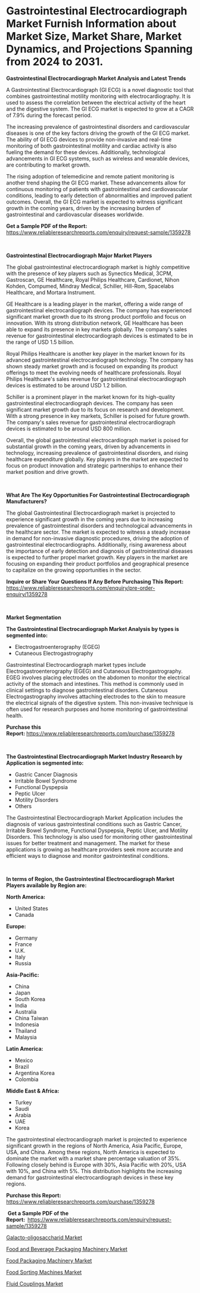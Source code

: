 <p><h1>Gastrointestinal Electrocardiograph Market Furnish Information about Market Size, Market Share, Market Dynamics, and Projections Spanning from 2024 to 2031.</h1></p><p><strong>Gastrointestinal Electrocardiograph Market Analysis and Latest Trends</strong></p>
<p><p>A Gastrointestinal Electrocardiograph (GI ECG) is a novel diagnostic tool that combines gastrointestinal motility monitoring with electrocardiography. It is used to assess the correlation between the electrical activity of the heart and the digestive system. The GI ECG market is expected to grow at a CAGR of 7.9% during the forecast period.</p><p>The increasing prevalence of gastrointestinal disorders and cardiovascular diseases is one of the key factors driving the growth of the GI ECG market. The ability of GI ECG devices to provide non-invasive and real-time monitoring of both gastrointestinal motility and cardiac activity is also fueling the demand for these devices. Additionally, technological advancements in GI ECG systems, such as wireless and wearable devices, are contributing to market growth.</p><p>The rising adoption of telemedicine and remote patient monitoring is another trend shaping the GI ECG market. These advancements allow for continuous monitoring of patients with gastrointestinal and cardiovascular conditions, leading to early detection of abnormalities and improved patient outcomes. Overall, the GI ECG market is expected to witness significant growth in the coming years, driven by the increasing burden of gastrointestinal and cardiovascular diseases worldwide.</p></p>
<p><strong>Get a Sample PDF of the Report:&nbsp;</strong> <a href="https://www.reliableresearchreports.com/enquiry/request-sample/1359278">https://www.reliableresearchreports.com/enquiry/request-sample/1359278</a></p>
<p>&nbsp;</p>
<p><strong>Gastrointestinal Electrocardiograph Major Market Players</strong></p>
<p><p>The global gastrointestinal electrocardiograph market is highly competitive with the presence of key players such as Synectics Medical, 3CPM, Gastroscan, GE Healthcare, Royal Philips Healthcare, Cardionet, Nihon Kohden, Compumed, Mindray Medical, Schiller, Hill-Rom, Spacelabs Healthcare, and Mortara Instrument.</p><p>GE Healthcare is a leading player in the market, offering a wide range of gastrointestinal electrocardiograph devices. The company has experienced significant market growth due to its strong product portfolio and focus on innovation. With its strong distribution network, GE Healthcare has been able to expand its presence in key markets globally. The company's sales revenue for gastrointestinal electrocardiograph devices is estimated to be in the range of USD 1.5 billion.</p><p>Royal Philips Healthcare is another key player in the market known for its advanced gastrointestinal electrocardiograph technology. The company has shown steady market growth and is focused on expanding its product offerings to meet the evolving needs of healthcare professionals. Royal Philips Healthcare's sales revenue for gastrointestinal electrocardiograph devices is estimated to be around USD 1.2 billion.</p><p>Schiller is a prominent player in the market known for its high-quality gastrointestinal electrocardiograph devices. The company has seen significant market growth due to its focus on research and development. With a strong presence in key markets, Schiller is poised for future growth. The company's sales revenue for gastrointestinal electrocardiograph devices is estimated to be around USD 800 million.</p><p>Overall, the global gastrointestinal electrocardiograph market is poised for substantial growth in the coming years, driven by advancements in technology, increasing prevalence of gastrointestinal disorders, and rising healthcare expenditure globally. Key players in the market are expected to focus on product innovation and strategic partnerships to enhance their market position and drive growth.</p></p>
<p>&nbsp;</p>
<p><strong>What Are The Key Opportunities For Gastrointestinal Electrocardiograph Manufacturers?</strong></p>
<p><p>The global Gastrointestinal Electrocardiograph market is projected to experience significant growth in the coming years due to increasing prevalence of gastrointestinal disorders and technological advancements in the healthcare sector. The market is expected to witness a steady increase in demand for non-invasive diagnostic procedures, driving the adoption of gastrointestinal electrocardiographs. Additionally, rising awareness about the importance of early detection and diagnosis of gastrointestinal diseases is expected to further propel market growth. Key players in the market are focusing on expanding their product portfolios and geographical presence to capitalize on the growing opportunities in the sector.</p></p>
<p><strong>Inquire or Share Your Questions If Any Before Purchasing This Report:</strong> <a href="https://www.reliableresearchreports.com/enquiry/pre-order-enquiry/1359278">https://www.reliableresearchreports.com/enquiry/pre-order-enquiry/1359278</a></p>
<p>&nbsp;</p>
<p><strong>Market Segmentation</strong></p>
<p><strong>The Gastrointestinal Electrocardiograph Market Analysis by types is segmented into:</strong></p>
<p><ul><li>Electrogastroenterography (EGEG)</li><li>Cutaneous Electrogastrography</li></ul></p>
<p><p>Gastrointestinal Electrocardiograph market types include Electrogastroenterography (EGEG) and Cutaneous Electrogastrography. EGEG involves placing electrodes on the abdomen to monitor the electrical activity of the stomach and intestines. This method is commonly used in clinical settings to diagnose gastrointestinal disorders. Cutaneous Electrogastrography involves attaching electrodes to the skin to measure the electrical signals of the digestive system. This non-invasive technique is often used for research purposes and home monitoring of gastrointestinal health.</p></p>
<p><strong>Purchase this Report:&nbsp;</strong><a href="https://www.reliableresearchreports.com/purchase/1359278">https://www.reliableresearchreports.com/purchase/1359278</a></p>
<p>&nbsp;</p>
<p><strong>The Gastrointestinal Electrocardiograph Market Industry Research by Application is segmented into:</strong></p>
<p><ul><li>Gastric Cancer Diagnosis</li><li>Irritable Bowel Syndrome</li><li>Functional Dyspepsia</li><li>Peptic Ulcer</li><li>Motility Disorders</li><li>Others</li></ul></p>
<p><p>The Gastrointestinal Electrocardiograph Market Application includes the diagnosis of various gastrointestinal conditions such as Gastric Cancer, Irritable Bowel Syndrome, Functional Dyspepsia, Peptic Ulcer, and Motility Disorders. This technology is also used for monitoring other gastrointestinal issues for better treatment and management. The market for these applications is growing as healthcare providers seek more accurate and efficient ways to diagnose and monitor gastrointestinal conditions.</p></p>
<p>&nbsp;</p>
<p><strong>In terms of Region, the Gastrointestinal Electrocardiograph Market Players available by Region are:</strong></p>
<p>
    <p> <strong> North America: </strong>
        <ul>
            <li>United States</li>
            <li>Canada</li>
        </ul>
        </p> 
    <p> <strong> Europe: </strong>
        <ul>
            <li>Germany</li>
            <li>France</li>
            <li>U.K.</li>
            <li>Italy</li>
            <li>Russia</li>
        </ul>
        </p> 
    <p> <strong> Asia-Pacific: </strong>
        <ul>
            <li>China</li>
            <li>Japan</li>
            <li>South Korea</li>
            <li>India</li>
            <li>Australia</li>
            <li>China Taiwan</li>
            <li>Indonesia</li>
            <li>Thailand</li>
            <li>Malaysia</li>
        </ul>
        </p> 
    <p> <strong> Latin America: </strong>
        <ul>
            <li>Mexico</li>
            <li>Brazil</li>
            <li>Argentina Korea</li>
            <li>Colombia</li>
        </ul>
        </p> 
    <p> <strong> Middle East & Africa: </strong>
        <ul>
            <li>Turkey</li>
            <li>Saudi</li>
            <li>Arabia</li>
            <li>UAE</li>
            <li>Korea</li>
        </ul>
    </p>
    </p>
<p><p>The gastrointestinal electrocardiograph market is projected to experience significant growth in the regions of North America, Asia Pacific, Europe, USA, and China. Among these regions, North America is expected to dominate the market with a market share percentage valuation of 35%. Following closely behind is Europe with 30%, Asia Pacific with 20%, USA with 10%, and China with 5%. This distribution highlights the increasing demand for gastrointestinal electrocardiograph devices in these key regions.</p></p>
<p><strong>Purchase this Report: </strong><a href="https://www.reliableresearchreports.com/purchase/1359278">https://www.reliableresearchreports.com/purchase/1359278</a></p>
<p>&nbsp;<strong>Get a Sample PDF of the Report:&nbsp;&nbsp;</strong><a href="https://www.reliableresearchreports.com/enquiry/request-sample/1359278">https://www.reliableresearchreports.com/enquiry/request-sample/1359278</a></p>
<p><strong></strong></p>
<p><p><a href="https://github.com/biheemgalvinlouises6hokrh3h/Market-Research-Report-List-1/blob/main/galacto-oligosaccharid-market.md">Galacto-oligosaccharid Market</a></p><p><a href="https://medium.com/@kimberlymay76/food-and-beverage-packaging-machinery-market-competitive-analysis-market-trends-and-forecast-to-ba8f294988bb">Food and Beverage Packaging Machinery Market</a></p><p><a href="https://medium.com/@kimberlymay76/food-packaging-machinery-nbsp-market-focuses-on-market-share-size-and-projected-forecast-till-2031-f78e1d1317c5">Food Packaging Machinery Market</a></p><p><a href="https://medium.com/@kimberlymay76/food-sorting-machines-market-comprehensive-assessment-by-type-application-and-geography-1a5b119cdba8">Food Sorting Machines Market</a></p><p><a href="https://medium.com/@kimberlymay76/fluid-couplings-market-size-cagr-trends-2024-2030-158383d30c1d">Fluid Couplings Market</a></p></p>